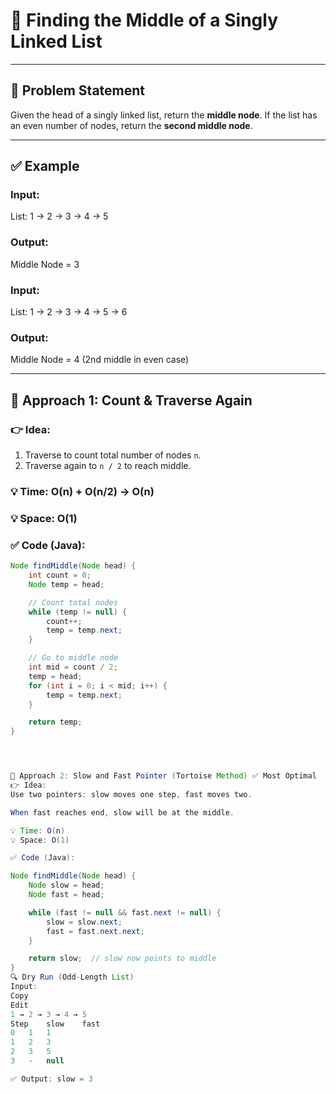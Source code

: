 # 🔗 Finding the Middle of a Singly Linked List

---

## 🧠 Problem Statement

Given the head of a singly linked list, return the **middle node**. If the list has an even number of nodes, return the **second middle node**.

---

## ✅ Example

### Input:
List: 1 → 2 → 3 → 4 → 5
### Output:
Middle Node = 3
### Input:
List: 1 → 2 → 3 → 4 → 5 → 6
### Output:
Middle Node = 4 (2nd middle in even case)

---

## 🥇 Approach 1: **Count & Traverse Again**

### 👉 Idea:
1. Traverse to count total number of nodes `n`.
2. Traverse again to `n / 2` to reach middle.

### 💡 Time: O(n) + O(n/2) → O(n)  
### 💡 Space: O(1)

### ✅ Code (Java):
```java
Node findMiddle(Node head) {
    int count = 0;
    Node temp = head;

    // Count total nodes
    while (temp != null) {
        count++;
        temp = temp.next;
    }

    // Go to middle node
    int mid = count / 2;
    temp = head;
    for (int i = 0; i < mid; i++) {
        temp = temp.next;
    }

    return temp;
}




🥈 Approach 2: Slow and Fast Pointer (Tortoise Method) ✅ Most Optimal
👉 Idea:
Use two pointers: slow moves one step, fast moves two.

When fast reaches end, slow will be at the middle.

💡 Time: O(n)
💡 Space: O(1)

✅ Code (Java):

Node findMiddle(Node head) {
    Node slow = head;
    Node fast = head;

    while (fast != null && fast.next != null) {
        slow = slow.next;
        fast = fast.next.next;
    }

    return slow;  // slow now points to middle
}
🔍 Dry Run (Odd-Length List)
Input:
Copy
Edit
1 → 2 → 3 → 4 → 5
Step	slow	fast
0	1	1
1	2	3
2	3	5
3	-	null

✅ Output: slow = 3